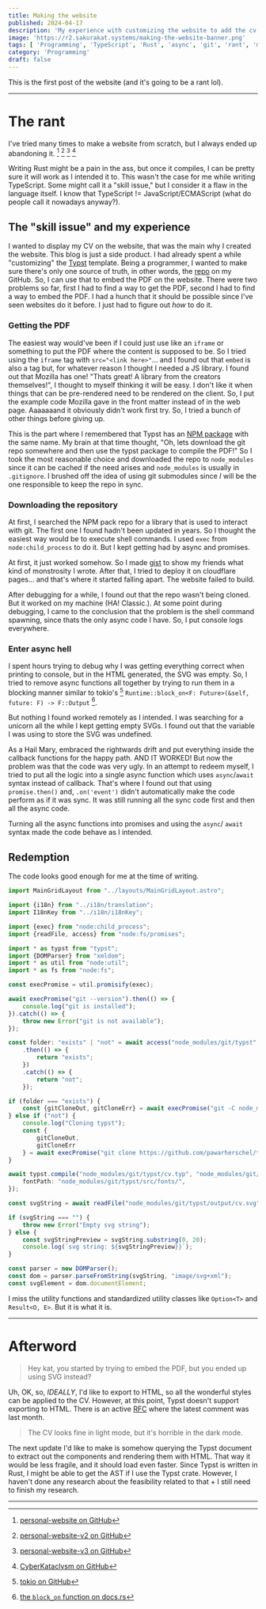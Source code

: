 ```yaml
---
title: Making the website
published: 2024-04-17
description: 'My experience with customizing the website to add the cv page. I talk about the various issues I encountered, what ultimately worked, and the annoyances of using TypeScript coming from rust.'
image: 'https://r2.sakurakat.systems/making-the-website-banner.png'
tags: [ 'Programming', 'TypeScript', 'Rust', 'async', 'git', 'rant', 'meta', ]
category: 'Programming'
draft: false
---
```



This is the first post of the website (and it's going to be a rant
lol).

---

# The rant

I've tried many times to make a website from scratch, but I always
ended up abandoning it.
[^personal-website-1]
[^personal-website-2]
[^personal-website-3]
[^godot-game-as-website]

Writing <span>Rust</span> might be a pain in the ass,
but once it compiles,
I can be pretty sure it will work as I intended it to.
This wasn't the case for me while writing <span>TypeScript</span>.
Some might call it a "skill issue," but I consider it a flaw in the
language itself.
I know that <span>TypeScript</span> <span>!=</span> <span>
JavaScript</span>/ECMAScript (what do people call it nowadays
anyway?).

## The "skill issue" and my experience

I wanted to display my CV on the website,
that was the main why I created the website.
This blog is just a side product.
I had already spent a while "customizing"
the [Typst](https://typst.app/) template.
Being a programmer, I wanted to
make sure there's only one source of truth, in other words,
the [repo](https://github.com/pawarherschel/typst) on my
GitHub.
So, I can use that to embed the PDF on the website.
There were two problems so far, first I had to find a way to
get the PDF, second I had to find a way to embed the PDF.
I had a hunch that it should be possible since I've seen
websites do it before.
I just had to figure out _how_ to do it.

### Getting the PDF

The easiest way would've been if I could just use like an `iframe` or
something to put the PDF where the content is
supposed to be.
So I tried using the `iframe` tag with `src="<link here>"`...
and I found out that `embed` is also a tag but, for whatever reason I
thought I needed a JS library.
I found out that Mozilla has one!
"Thats great!
A library from the creators themselves!",
I thought to myself thinking it will be easy.
I don't like it when things that can be pre-rendered need to be
rendered on the client.
So, I put the example code Mozilla gave in the front matter instead of
in the web page.
Aaaaaaand it obviously didn't work first try.
So, I tried a bunch of other things before giving up.

This is the part where I remembered that Typst has
an [NPM package](https://www.npmjs.com/package/typst) with the same
name.
My brain at that time thought, "Oh, lets download the git repo
somewhere and then use the typst package to compile the
PDF!"
So I took the most reasonable choice and downloaded the repo to
`node_modules` since it can be cached if the need arises
and `node_modules` is usually in `.gitignore`.
I brushed off the idea of using git submodules since *I* will be the
one responsible to keep the repo in sync.

### Downloading the repository

At first, I searched the NPM pack repo for a library that is used to
interact with git.
The first one I found hadn't been updated in years.
So I thought the easiest way would be to execute shell commands.
I used `exec` from `node:child_process` to do it.
But I kept getting had by async and promises.

At first, it just worked somehow.
So I
made [gist](https://gist.github.com/pawarherschel/7ef2514d2aaf6ac6ca574daa909c935f)
to show my friends what kind of
monstrosity I wrote.
After that, I tried to deploy it on cloudflare pages... and that's
where it started falling apart.
The website failed to build.

After debugging for a while, I found out that the repo wasn't being
cloned.
But it worked on my machine (HA! Classic.).
At some point during debugging, I came to the conclusion that the
problem is the shell command spawning, since thats the
only async code I have.
So, I put console logs everywhere.

### Enter async hell

I spent hours trying to debug why I was getting everything correct
when printing to console, but in the HTML generated,
the SVG was empty.
So, I tried to remove async functions all together by trying to run
them in a blocking manner similar
to tokio's [^tokio]
`Runtime::block_on<F: Future>(&self, future: F) -> F::Output` [^block_on].

But nothing I found worked remotely as I intended.
I was searching for a unicorn all the while I kept getting empty SVGs.
I found out that the variable I was using to store the SVG was
undefined.

As a Hail Mary, embraced the rightwards drift and put everything
inside the callback functions for the happy path.
AND IT WORKED!
But now the problem was that the code was very ugly.
In an attempt to redeem myself, I tried to put all the logic into a
single async function which uses `async`/`await`
syntax instead of callback.
That's where I found out that using `promise.then()` and,
`.on('event')` didn't automatically make the code perform as
if it was sync.
It was still running all the sync code first and then all the async
code.

Turning all the async functions into promises and using the `async`/
`await` syntax made the code behave as I intended.

## Redemption

The code looks good enough for me at the time of writing.

```typescript
import MainGridLayout from "../layouts/MainGridLayout.astro";

import {i18n} from "../i18n/translation";
import I18nKey from "../i18n/i18nKey";

import {exec} from "node:child_process";
import {readFile, access} from "node:fs/promises";

import * as typst from "typst";
import {DOMParser} from "xmldom";
import * as util from "node:util";
import * as fs from "node:fs";

const execPromise = util.promisify(exec);

await execPromise("git --version").then(() => {
    console.log("git is installed");
}).catch(() => {
    throw new Error("git is not available");
});

const folder: "exists" | "not" = await access("node_modules/git/typst", fs.constants.F_OK)
    .then(() => {
        return "exists";
    })
    .catch(() => {
        return "not";
    });

if (folder === "exists") {
    const {gitCloneOut, gitCloneErr} = await execPromise("git -C node_modules/git/typst pull");
} else if ("not") {
    console.log("Cloning typst");
    const {
        gitCloneOut,
        gitCloneErr
    } = await execPromise("git clone https://github.com/pawarherschel/typst.git node_modules/git/typst");
}

await typst.compile("node_modules/git/typst/cv.typ", "node_modules/git/typst/output/cv.svg", {
    fontPath: "node_modules/git/typst/src/fonts/",
});

const svgString = await readFile("node_modules/git/typst/output/cv.svg", "utf-8");

if (svgString === "") {
    throw new Error("Empty svg string");
} else {
    const svgStringPreview = svgString.substring(0, 20);
    console.log(`svg string: ${svgStringPreview}}`);
}

const parser = new DOMParser();
const dom = parser.parseFromString(svgString, "image/svg+xml");
const svgElement = dom.documentElement;
```

I miss the utility functions and standardized utility classes like
`Option<T>` and `Result<O, E>`.
But it is what it is.

---

# Afterword

> Hey kat, you started by trying to embed the PDF, but you ended up
> using SVG instead?

Uh, OK, so, *IDEALLY*, I'd like to export to HTML, so all the
wonderful styles can be applied to the CV. However, at
this point, Typst doesn't support exporting to HTML.
There is an active [RFC](https://github.com/typst/typst/issues/721)
where the latest comment was last month.

> The CV looks fine in light mode, but it's horrible in the dark mode.

The next update I'd like to make is somehow querying the Typst
document to extract out the components and rendering them
with HTML.
That way it would be less fragile, and it should load even faster.
Since Typst is written in <span>Rust</span>, I might be able to get
the AST if I use the Typst crate.
However, I haven't done any research about the feasibility related to
that + I still need to finish my research.

---
[^personal-website-1]: [personal-website on GitHub](https://github.com/pawarherschel/personal-website)
[^personal-website-2]: [personal-website-v2 on GitHub](https://github.com/pawarherschel/personal-website-v2)
[^personal-website-3]: [personal-website-v3 on GitHub](https://github.com/pawarherschel/personal-website-v3)
[^godot-game-as-website]: [CyberKataclysm on GitHub](https://github.com/pawarherschel/CyberKataclysm)
[^tokio]: [tokio on GitHub](https://github.com/tokio-rs/tokio)
[^block_on]: [the
`block_on` function on docs.rs](https://docs.rs/tokio/latest/tokio/runtime/struct.Runtime.html#method.block_on)
